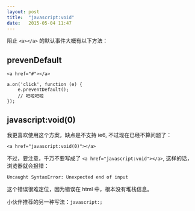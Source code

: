 ```yaml
---
layout: post
title:  "javascript:void"
date:   2015-05-04 11:47
---
```


阻止 `<a></a>` 的默认事件大概有以下方法：

## prevenDefault

```
<a href="#"></a>

a.on('click', function (e) {
    e.preventDefault();
    // 吧啦吧啦
});
```

## javascript:void(0)

我更喜欢使用这个方案，缺点是不支持 ie6, 不过现在已经不算问题了：

```
<a href="javascript:void(0)"></a>
```

不过，要注意，千万不要写成了 `<a href="javascript:void"></a>`, 这样的话，浏览器就会报错：

```
Uncaught SyntaxError: Unexpected end of input
```

这个错误很难定位，因为错误在 html 中，根本没有堆栈信息。

小伙伴推荐的另一种写法：`javascript:;`
 


